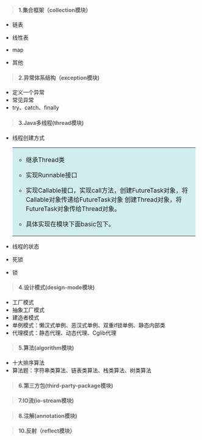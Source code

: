 >  #### 1.集合框架（collection模块） 
   * 链表  
   
    
   * 线性表
   * map
   * 其他
   
>  #### 2.异常体系结构（exception模块)  
   * 定义一个异常
   * 常见异常
   * try、catch、finally

>  #### 3.Java多线程(thread模块)
   * 线程创建方式
      <table><tr><td bgcolor=#D1EEEE>
      
        + 继承Thread类  
          
        + 实现Runnable接口
        
        + 实现Callable接口，实现call方法，创建FutureTask对象，将Callable对象传递给FutureTask对象
            创建Thread对象，将FutureTask对象传给Thread对象。
            
        + 具体实现在模块下面basic包下。 
      </td></tr></table>
   * 线程的状态
   * 死锁
   * 锁
   
>  #### 4.设计模式(design-mode模块)
   * 工厂模式
   * 抽象工厂模式
   * 建造者模式
   * 单例模式：懒汉式单例、恶汉式单例、双重if锁单例、静态内部类
   * 代理模式：静态代理、动态代理、Cglib代理
   
>  #### 5.算法(algorithm模块)
   * 十大排序算法
   * 算法题：字符串类算法、链表类算法、栈类算法、树类算法
>  #### 6.第三方包(third-party-package模块)
   

>  #### 7.IO流(io-stream模块)


>  #### 8.注解(annotation模块)


>  #### 10.反射（reflect模块）
